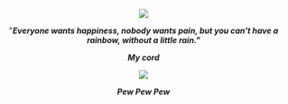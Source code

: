 <p align="center">
  <kbd><img src="https://i.pinimg.com/originals/fa/7e/99/fa7e9944c15ab3e99d76f4635e910d5e.gif">
</p>
<p align="center">
 "<b><i>Everyone wants happiness, nobody wants pain, but you can't have a rainbow, without a little rain.<i/><b/>"
<p align="center">
 <p align="center">
   My cord
 <p align="center">
<img src="https://discord.c99.nl/widget/theme-2/852784347156185098.png">
<p align="center">
  Pew
        Pew
  Pew
<p align="center">
